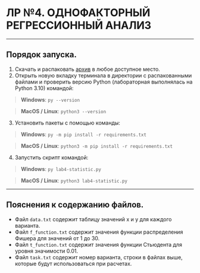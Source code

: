 # ЛР №4. ОДНОФАКТОРНЫЙ РЕГРЕССИОННЫЙ АНАЛИЗ

---
## Порядок запуска.
1. Скачать и распаковать [архив](https://download-directory.github.io/?url=https%3A%2F%2Fgithub.com%2FArtemKinko%2FSUAI-labs-spring-2023%2Ftree%2Fmain%2FEDP%2FLABS%2FLAB-4-Statistic) в любое доступное место.
2. Открыть новую вкладку терминала в директории с распакованными файлами и проверить версию Python (лабораторная выполнялась на Python 3.10) командой:
> **Windows**: `py --version`

> **MacOS / Linux**: `python3 --version`
3. Установить пакеты с помощью команды:
> **Windows**: `py -m pip install -r requirements.txt`

> **MacOS / Linux**: `python3 -m pip install -r requirements.txt`

4. Запустить скрипт командой:
> **Windows**: `py lab4-statistic.py`

> **MacOS / Linux**: `python3 lab4-statistic.py`
--- 
## Пояснения к содержанию файлов.
* Файл `data.txt` содержит таблицу значений x и y для каждого варианта.
* Файл `f_function.txt` содержит значения функции распределения Фишера для значений от 1 до 30.
* Файл `t_function.txt` содержит значения функции Стьюдента для уровня значимости 0.01.
* Файл `task.txt` содержит номер варианта, строки в файлах выше, которые будут использоваться при расчетах.